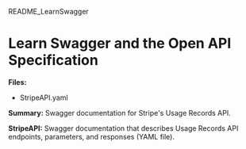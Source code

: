 README_LearnSwagger

# Learn Swagger and the Open API Specification

**Files:**
* StripeAPI.yaml

**Summary:** Swagger documentation for Stripe's Usage Records API.

**StripeAPI:** Swagger documentation that describes Usage Records API endpoints, parameters, and responses (YAML file).
